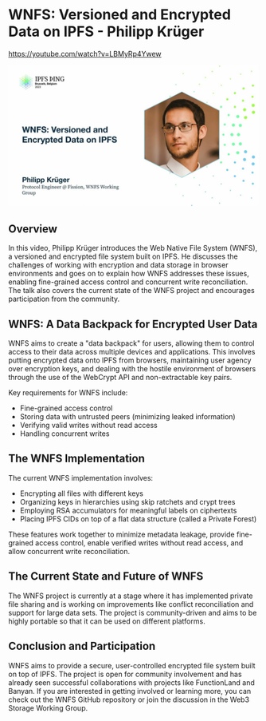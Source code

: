 # WNFS: Versioned and Encrypted Data on IPFS - Philipp Krüger

<https://youtube.com/watch?v=LBMyRp4Ywew>

![image for WNFS: Versioned and Encrypted Data on IPFS - Philipp Krüger](/thing23/LBMyRp4Ywew.jpg)

## Overview

In this video, Philipp Krüger introduces the Web Native File System (WNFS), a versioned and encrypted file system built on IPFS. He discusses the challenges of working with encryption and data storage in browser environments and goes on to explain how WNFS addresses these issues, enabling fine-grained access control and concurrent write reconciliation. The talk also covers the current state of the WNFS project and encourages participation from the community.

## WNFS: A Data Backpack for Encrypted User Data

WNFS aims to create a "data backpack" for users, allowing them to control access to their data across multiple devices and applications. This involves putting encrypted data onto IPFS from browsers, maintaining user agency over encryption keys, and dealing with the hostile environment of browsers through the use of the WebCrypt API and non-extractable key pairs.

Key requirements for WNFS include:

- Fine-grained access control
- Storing data with untrusted peers (minimizing leaked information)
- Verifying valid writes without read access
- Handling concurrent writes

## The WNFS Implementation

The current WNFS implementation involves:

- Encrypting all files with different keys
- Organizing keys in hierarchies using skip ratchets and crypt trees
- Employing RSA accumulators for meaningful labels on ciphertexts
- Placing IPFS CIDs on top of a flat data structure (called a Private Forest)

These features work together to minimize metadata leakage, provide fine-grained access control, enable verified writes without read access, and allow concurrent write reconciliation.

## The Current State and Future of WNFS

The WNFS project is currently at a stage where it has implemented private file sharing and is working on improvements like conflict reconciliation and support for large data sets. The project is community-driven and aims to be highly portable so that it can be used on different platforms.

## Conclusion and Participation

WNFS aims to provide a secure, user-controlled encrypted file system built on top of IPFS. The project is open for community involvement and has already seen successful collaborations with projects like FunctionLand and Banyan. If you are interested in getting involved or learning more, you can check out the WNFS GitHub repository or join the discussion in the Web3 Storage Working Group.
